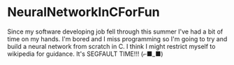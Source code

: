 # NeuralNetworkInCForFun
Since my software developing job fell through this summer I've had a bit of time on my hands. I'm bored and I miss programming so I'm going to try and build a neural network from scratch in C. I think I might restrict myself to wikipedia for guidance. It's SEGFAULT TIME!!! (⌐■_■)
